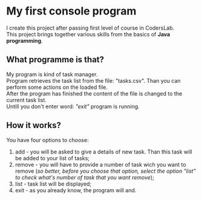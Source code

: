 # My first console program
I create this project after passing first level of course in CodersLab. \
This project brings together various skills from the basics of __Java programming__.
## What programme is that?
My program is kind of task manager.\
Program retrieves the task list from the file: "tasks.csv". Than you can perform some actions on the loaded file. \
After the program has finished the content of the file is changed to the current task list.\
Untill you don't enter word: _"exit"_ program is running.
## How it works?
You have four options to choose:
1) add - you will be asked to give a details of new task. Than this task will be added to your list of tasks;
2) remove - you will have to provide a number of task wich you want to remove 
            (*so better, before you choose that option, select the option "list" to check what's number of task that you want remove*);
3) list - task list will be displayed;
4) exit - as you already know, the program will and.

